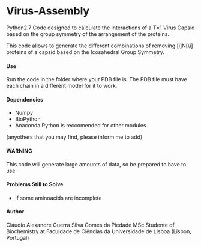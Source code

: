 # Virus-Assembly

Python2.7 Code designed to calculate the interactions of a T=1 Virus Capsid based on the group symmetry of the arrangement of the proteins.

This code allows to generate the different combinations of removing [i]N[\i] proteins of a capsid based on the Icosahedral Group Symmetry.


#### Use

Run the code in the folder where your PDB file is.
The PDB file must have each chain in a different model for it to work.

#### Dependencies

+ Numpy
+ BioPython
+ Anaconda Python is reccomended for other modules

(anyothers that you may find, please inform me to add)

#### WARNING

This code will generate large amounts of data, so be prepared to have to use 

#### Problems Still to Solve

+ If some aminoacids are incomplete

#### Author

Cláudio Alexandre Guerra Silva Gomes da Piedade
MSc Studente of Biochemistry at Faculdade de Ciências da Universidade de Lisboa (Lisbon, Portugal)
